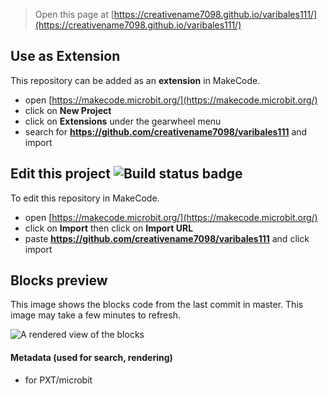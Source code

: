
> Open this page at [https://creativename7098.github.io/varibales111/](https://creativename7098.github.io/varibales111/)

## Use as Extension

This repository can be added as an **extension** in MakeCode.

* open [https://makecode.microbit.org/](https://makecode.microbit.org/)
* click on **New Project**
* click on **Extensions** under the gearwheel menu
* search for **https://github.com/creativename7098/varibales111** and import

## Edit this project ![Build status badge](https://github.com/creativename7098/varibales111/workflows/MakeCode/badge.svg)

To edit this repository in MakeCode.

* open [https://makecode.microbit.org/](https://makecode.microbit.org/)
* click on **Import** then click on **Import URL**
* paste **https://github.com/creativename7098/varibales111** and click import

## Blocks preview

This image shows the blocks code from the last commit in master.
This image may take a few minutes to refresh.

![A rendered view of the blocks](https://github.com/creativename7098/varibales111/raw/master/.github/makecode/blocks.png)

#### Metadata (used for search, rendering)

* for PXT/microbit
<script src="https://makecode.com/gh-pages-embed.js"></script><script>makeCodeRender("{{ site.makecode.home_url }}", "{{ site.github.owner_name }}/{{ site.github.repository_name }}");</script>
